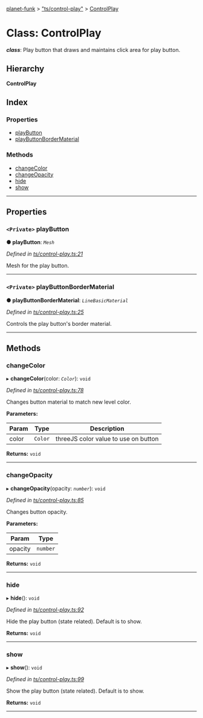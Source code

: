 [planet-funk](../README.md) > ["ts/control-play"](../modules/_ts_control_play_.md) > [ControlPlay](../classes/_ts_control_play_.controlplay.md)

# Class: ControlPlay

*__class__*: Play button that draws and maintains click area for play button.

## Hierarchy

**ControlPlay**

## Index

### Properties

* [playButton](_ts_control_play_.controlplay.md#playbutton)
* [playButtonBorderMaterial](_ts_control_play_.controlplay.md#playbuttonbordermaterial)

### Methods

* [changeColor](_ts_control_play_.controlplay.md#changecolor)
* [changeOpacity](_ts_control_play_.controlplay.md#changeopacity)
* [hide](_ts_control_play_.controlplay.md#hide)
* [show](_ts_control_play_.controlplay.md#show)

---

## Properties

<a id="playbutton"></a>

### `<Private>` playButton

**● playButton**: *`Mesh`*

*Defined in [ts/control-play.ts:21](https://github.com/WilliamRADFunk/planet-funk/blob/8aaa3ac/src/ts/control-play.ts#L21)*

Mesh for the play button.

___
<a id="playbuttonbordermaterial"></a>

### `<Private>` playButtonBorderMaterial

**● playButtonBorderMaterial**: *`LineBasicMaterial`*

*Defined in [ts/control-play.ts:25](https://github.com/WilliamRADFunk/planet-funk/blob/8aaa3ac/src/ts/control-play.ts#L25)*

Controls the play button's border material.

___

## Methods

<a id="changecolor"></a>

###  changeColor

▸ **changeColor**(color: *`Color`*): `void`

*Defined in [ts/control-play.ts:78](https://github.com/WilliamRADFunk/planet-funk/blob/8aaa3ac/src/ts/control-play.ts#L78)*

Changes button material to match new level color.

**Parameters:**

| Param | Type | Description |
| ------ | ------ | ------ |
| color | `Color` |  threeJS color value to use on button |

**Returns:** `void`

___
<a id="changeopacity"></a>

###  changeOpacity

▸ **changeOpacity**(opacity: *`number`*): `void`

*Defined in [ts/control-play.ts:85](https://github.com/WilliamRADFunk/planet-funk/blob/8aaa3ac/src/ts/control-play.ts#L85)*

Changes button opacity.

**Parameters:**

| Param | Type |
| ------ | ------ |
| opacity | `number` |

**Returns:** `void`

___
<a id="hide"></a>

###  hide

▸ **hide**(): `void`

*Defined in [ts/control-play.ts:92](https://github.com/WilliamRADFunk/planet-funk/blob/8aaa3ac/src/ts/control-play.ts#L92)*

Hide the play button (state related). Default is to show.

**Returns:** `void`

___
<a id="show"></a>

###  show

▸ **show**(): `void`

*Defined in [ts/control-play.ts:99](https://github.com/WilliamRADFunk/planet-funk/blob/8aaa3ac/src/ts/control-play.ts#L99)*

Show the play button (state related). Default is to show.

**Returns:** `void`

___

